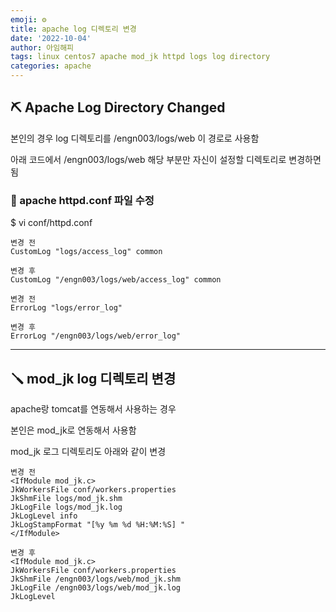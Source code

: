 ```yaml
---
emoji: ⚙️
title: apache log 디렉토리 변경
date: '2022-10-04'
author: 아임해피
tags: linux centos7 apache mod_jk httpd logs log directory
categories: apache
---
```


## ⛏ Apache Log Directory Changed

본인의 경우 log 디렉토리를 /engn003/logs/web 이 경로로 사용함

아래 코드에서 /engn003/logs/web 해당 부분만 자신이 설정할 디렉토리로 변경하면 됨

### 🔧 apache httpd.conf 파일 수정

$ vi conf/httpd.conf

```
변경 전
CustomLog "logs/access_log" common

변경 후
CustomLog "/engn003/logs/web/access_log" common
```

```
변경 전
ErrorLog "logs/error_log"

변경 후
ErrorLog "/engn003/logs/web/error_log"
```

---

## 🪛 mod_jk log 디렉토리 변경

apache랑 tomcat를 연동해서 사용하는 경우

본인은 mod_jk로 연동해서 사용함

mod_jk 로그 디렉토리도 아래와 같이 변경

```
변경 전
<IfModule mod_jk.c>
JkWorkersFile conf/workers.properties
JkShmFile logs/mod_jk.shm
JkLogFile logs/mod_jk.log
JkLogLevel info
JkLogStampFormat "[%y %m %d %H:%M:%S] "
</IfModule>

변경 후
<IfModule mod_jk.c>
JkWorkersFile conf/workers.properties
JkShmFile /engn003/logs/web/mod_jk.shm
JkLogFile /engn003/logs/web/mod_jk.log
JkLogLevel 
```

```toc

```
